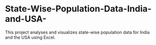 # State-Wise-Population-Data-India-and-USA-
This project analyses and visualizes state-wise population data for India and the USA using Excel.
